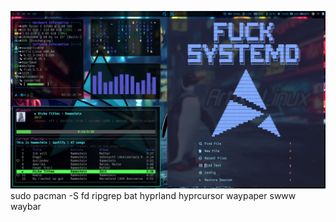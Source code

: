 ![hypr](/hypr/config-example.png)
sudo pacman -S fd ripgrep bat hyprland hyprcursor waypaper swww waybar
